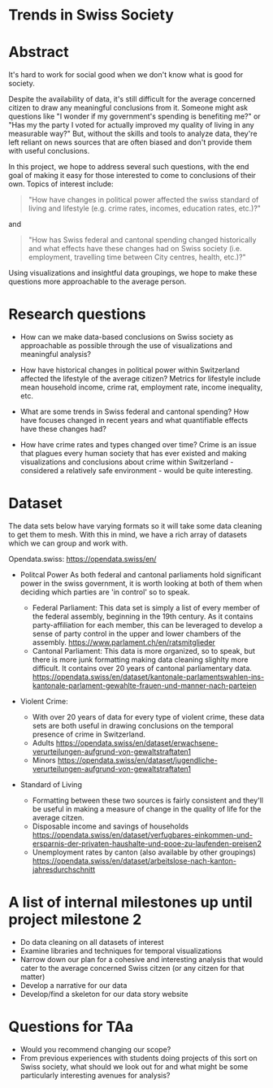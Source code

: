 # Trends in Swiss Society

# Abstract
It's hard to work for social good when we don't know what is good for society.

Despite the availability of data, it's still difficult for the average
concerned citizen to draw any meaningful conclusions from it. Someone might ask
questions like "I wonder if my government's spending is benefiting me?" or "Has
my the party I voted for actually improved my quality of living in any
measurable way?" But, without the skills and tools to analyze data, they're left
reliant on news sources that are often biased and don't provide them with useful
conclusions.

In this project, we hope to address several such questions, with the end goal of
making it easy for those interested to come to conclusions of their own. Topics
of interest include: 
>"How have changes in political power affected the swiss standard of living and
>lifestyle (e.g. crime rates, incomes, education rates, etc.)?"

and
>"How has Swiss federal and cantonal spending changed historically and what
>effects have these changes had on Swiss society (i.e. employment, travelling
>time between City centres, health, etc.)?"

Using visualizations and insightful data groupings, we hope to make these
questions more approachable to the average person. 

# Research questions
* How can we make data-based conclusions on Swiss society as approachable as
possible through the use of visualizations and meaningful analysis?

* How have historical changes in political power within Switzerland affected
the lifestyle of the average citizen? Metrics for lifestyle include mean
household income, crime rat, employment rate, income inequality, etc. 

* What are some trends in Swiss federal and cantonal spending? How have focuses
changed in recent years and what quantifiable effects have these changes had?

* How have crime rates and types changed over time? Crime is an issue that plagues
every human society that has ever existed and making visualizations and
conclusions about crime within Switzerland - considered a relatively safe
environment - would be quite interesting.

# Dataset
The data sets below have varying formats so it will take some data cleaning
to get them to mesh. With this in mind, we have a rich array of datasets 
which we can group and work with.

Opendata.swiss:
      https://opendata.swiss/en/

* Politcal Power
  As both federal and cantonal parliaments hold significant power in the swiss
  government, it is worth looking at both of them when deciding which parties
  are 'in control' so to speak. 
  * Federal Parliament:
   This data set is simply a list of every member of the federal assembly,
   beginning in the 19th century. As it contains party-affiliation for each
   member, this can be leveraged to develop a sense of party control in the
   upper and lower chambers of the assembly.
   https://www.parlament.ch/en/ratsmitglieder
  * Cantonal Parliament:
   This data is more organized, so to speak, but there is more junk formatting
   making data cleaning slighlty more difficult. It contains over 20 years of
   cantonal parliamentary data.
   https://opendata.swiss/en/dataset/kantonale-parlamentswahlen-ins-kantonale-parlament-gewahlte-frauen-und-manner-nach-parteien

* Violent Crime:
  * With over 20 years of data for every type of violent crime, these data sets
   are both useful in drawing conclusions on the temporal presence of crime in
   Switzerland.
  * Adults
   https://opendata.swiss/en/dataset/erwachsene-verurteilungen-aufgrund-von-gewaltstraftaten1
  * Minors
   https://opendata.swiss/en/dataset/jugendliche-verurteilungen-aufgrund-von-gewaltstraftaten1

* Standard of Living
  * Formatting between these two sources is fairly consistent and they'll be
  useful in making a measure of change in the quality of life for the average
  citzen.
  * Disposable income and savings of households
  https://opendata.swiss/en/dataset/verfugbares-einkommen-und-ersparnis-der-privaten-haushalte-und-pooe-zu-laufenden-preisen2
  * Unemployment rates by canton (also available by other groupings)
  https://opendata.swiss/en/dataset/arbeitslose-nach-kanton-jahresdurchschnitt

# A list of internal milestones up until project milestone 2
* Do data cleaning on all datasets of interest
* Examine libraries and techniques for temporal visualizations
* Narrow down our plan for a cohesive and interesting analysis that would cater
  to the average concerned Swiss citzen (or any citzen for that matter)
* Develop a narrative for our data
* Develop/find a skeleton for our data story website

# Questions for TAa
* Would you recommend changing our scope? 
* From previous experiences with students doing projects of this sort on Swiss
society, what should we look out for and what might be some particularly
interesting avenues for analysis?
